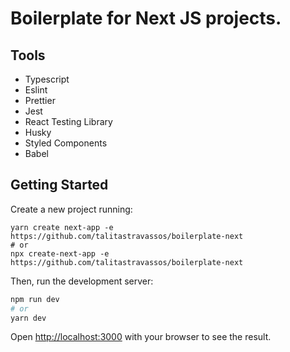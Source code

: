 # Boilerplate for Next JS projects.

## Tools
- Typescript
- Eslint
- Prettier
- Jest
- React Testing Library
- Husky
- Styled Components
- Babel

## Getting Started

Create a new project running:

```
yarn create next-app -e https://github.com/talitastravassos/boilerplate-next
# or
npx create-next-app -e https://github.com/talitastravassos/boilerplate-next
```

Then, run the development server:

```bash
npm run dev
# or
yarn dev
```

Open [http://localhost:3000](http://localhost:3000) with your browser to see the result.

